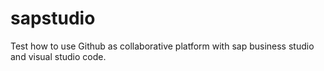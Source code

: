 # sapstudio

Test how to use Github as collaborative platform with sap business studio and visual studio code.
